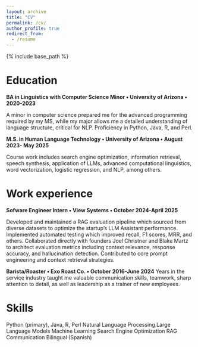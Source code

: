 ```yaml
---
layout: archive
title: "CV"
permalink: /cv/
author_profile: true
redirect_from:
  - /resume
---
```


{% include base_path %}

Education
======
**BA in Linguistics with Computer Science Minor • University of Arizona • 2020-2023**

A minor in computer science prepared me for the advanced programming required by my MS, while my major allows me a detailed understanding of language structure, critical for NLP. Proficiency in Python, Java, R, and Perl.

**M.S. in Human Language Technology • University of Arizona • August 2023- May 2025**

Course work includes search engine optimization, information retrieval, speech synthesis, application of LLMs, advanced computational linguistics, word vectorization, logistic regression, and NLP, among others.


Work experience
======
**Sofware Engineer Intern • View Systems • October 2024-April 2025**

Developed and maintained a RAG evaluation pipeline which sourced from diverse datasets to optimize the startup’s LLM Assistant performance. Implemented automated testing which improved recall, F1 scores, MRR, and others. Collaborated directly with founders Joel Christner and Blake Martz to architect evaluation metrics including context relevance, response accuracy, and hallucination detection. Contributed to core prompt engineering and context retrieval strategies.

**Barista/Roaster • Exo Roast Co. • October 2016-June 2024**
Years in the service industry taught me valuable communication skills, teamwork, sharp attention to detail, as well as leadership as a trainer of new employees. 
  
Skills
======
Python (primary), Java, R, Perl
Natural Language Processing
Large Language Models
Machine Learning
Search Engine Optimization
RAG
Communication
Bilingual (Spanish)
